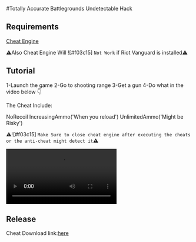 #Totally Accurate Battlegrounds Undetectable Hack

## Requirements

[Cheat Engine](https://www.cheatengine.org/)

⚠️Also Cheat Engine Will ![#f03c15] `Not Work` if Riot Vanguard is installed⚠️

## Tutorial

1-Launch the game
2-Go to shooting range
3-Get a gun
4-Do what in the video below 👇

The Cheat Include:

NoRecoil
IncreasingAmmo('When you reload')
UnlimitedAmmo('Might be Risky')

⚠️![#f03c15] `Make Sure to close cheat engine after executing the cheats or the anti-cheat might detect it`⚠️

![Tutorial](https://github.com/cripser/TABG_HACK/blob/main/Tutorial_Video.mp4)

## Release
Cheat Download link:[here](https://github.com/cripser/TABG_HACK/releases/download/TABG_HACK/TABG_HACK.zip)

